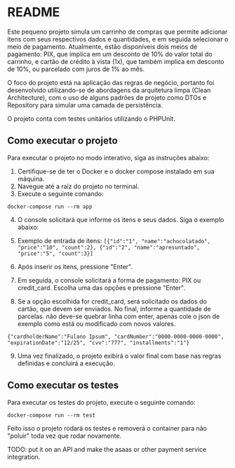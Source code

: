 # README

Este pequeno projeto simula um carrinho de compras que permite adicionar itens com seus respectivos dados e quantidades, e em seguida selecionar o meio de pagamento. Atualmente, estão disponíveis dois meios de pagamento: PIX, que implica em um desconto de 10% do valor total do carrinho, e cartão de crédito à vista (1x), que também implica em desconto de 10%, ou parcelado com juros de 1% ao mês.

O foco do projeto está na aplicação das regras de negócio, portanto foi desenvolvido utilizando-se de abordagens da arquitetura limpa (Clean Architecture), com o uso de alguns padrões de projeto como DTOs e Repository para simular uma camada de persistência.

O projeto conta com testes unitários utilizando o PHPUnit.

## Como executar o projeto

Para executar o projeto no modo interativo, siga as instruções abaixo:

1. Certifique-se de ter o Docker e o docker compose instalado em sua máquina.
2. Navegue até a raiz do projeto no terminal.
3. Execute o seguinte comando:

```docker-compose run --rm app```

4. O console solicitará que informe os itens e seus dados. Siga o exemplo abaixo:

5. Exemplo de entrada de itens:
```[{"id":"1", "name":"achocolatado", "price":"10", "count":2}, {"id":"2", "name":"apresuntado", "price":"5", "count":3}]```

6. Após inserir os itens, pressione "Enter". 
7. Em seguida, o console solicitará a forma de pagamento: PIX ou credit_card. Escolha uma das opções e pressione "Enter".
8. Se a opção escolhida for credit_card, será solicitado os dados do cartão, que devem ser enviados. No final, informe a quantidade de parcelas. não deve-se quebrar linha com enter, apenas cole o json de exemplo como está ou modificado com novos valores.

```{"cardholderName":"Fulano Ipsum", "cardNumber":"0000-0000-0000-0000", "expirationDate":"12/25", "cvv":"777", "installments":"1"}```

9. Uma vez finalizado, o projeto exibirá o valor final com base nas regras definidas e concluirá a execução.

## Como executar os testes

Para executar os testes do projeto, execute o seguinte comando:

```docker-compose run --rm test```

Feito isso o projeto rodará os testes e removerá o container para não "poluir" toda vez que rodar novamente.

TODO: put it on an API and make the asaas or other payment service integration.
